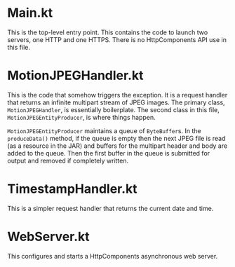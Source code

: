# Main.kt
This is the top-level entry point. This contains the code to launch two servers,
one HTTP and one HTTPS. There is no HttpComponents API use in this file.

# MotionJPEGHandler.kt
This is the code that somehow triggers the exception. It is a request handler
that returns an infinite multipart stream of JPEG images. The primary class,
`MotionJPEGHandler`, is essentially boilerplate. The second class in this
file, `MotionJPEGEntityProducer`, is where things happen.

`MotionJPEGEntityProducer` maintains a queue of `ByteBuffer`s. In the
`produceData()` method, if the queue is empty then the next JPEG file
is read (as a resource in the JAR) and buffers for the multipart
header and body are added to the queue. Then the first buffer in the
queue is submitted for output and removed if completely written.

# TimestampHandler.kt
This is a simpler request handler that returns the current date and time.

# WebServer.kt
This configures and starts a HttpComponents asynchronous web server.
